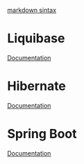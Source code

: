 [markdown sintax](https://www.markdownguide.org/basic-syntax/#links)

# Liquibase
[Documentation](https://docs.liquibase.com/change-types/home.html)

# Hibernate
[Documentation](https://hibernate.org/orm/documentation/6.6/)

# Spring Boot
[Documentation](https://docs.spring.io/spring-boot/index.html)



